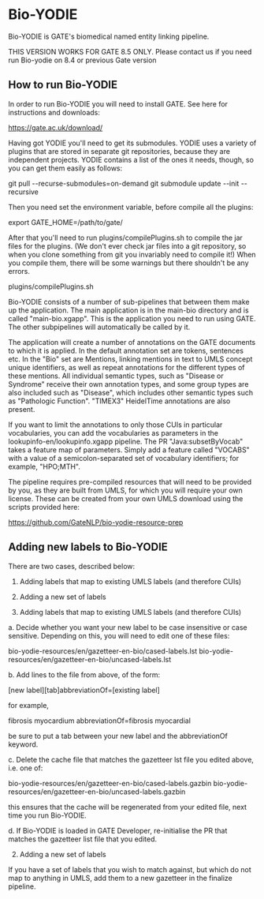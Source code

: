 # Bio-YODIE

Bio-YODIE is GATE's biomedical named entity linking pipeline.

THIS VERSION WORKS FOR GATE 8.5 ONLY. Please contact us if you need run Bio-yodie on 8.4 or previous Gate version 

## How to run Bio-YODIE

In order to run Bio-YODIE you will need to install GATE. See here for instructions and downloads:

https://gate.ac.uk/download/


Having got YODIE you'll need to get its submodules. YODIE uses a variety of plugins that are stored in separate git repositories, because they are independent projects. YODIE contains a list of the ones it needs, though, so you can get them easily as follows:

git pull --recurse-submodules=on-demand
git submodule update --init --recursive

Then you need set the environment variable, before compile all the plugins:

export GATE_HOME=/path/to/gate/  

After that you'll need to run plugins/compilePlugins.sh to compile the jar files for the plugins. (We don't ever check jar files into a git repository, so when you clone something from git you invariably need to compile it!) When you compile them, there will be some warnings but there shouldn't be any errors.

plugins/compilePlugins.sh


Bio-YODIE consists of a number of sub-pipelines that between them make up the application. The main application is in the main-bio directory and is called "main-bio.xgapp". This is the application you need to run using GATE. The other subpipelines will automatically be called by it.

The application will create a number of annotations on the GATE documents to which it is applied. In the default annotation set are tokens, sentences etc. In the "Bio" set are Mentions, linking mentions in text to UMLS concept unique identifiers, as well as repeat annotations for the different types of these mentions. All individual semantic types, such as "Disease or Syndrome" receive their own annotation types, and some group types are also included such as "Disease", which includes other semantic types such as "Pathologic Function". "TIMEX3" HeidelTime annotations are also present.

If you want to limit the annotations to only those CUIs in particular vocabularies, you can add the vocabularies as parameters in the lookupinfo-en/lookupinfo.xgapp pipeline. The PR "Java:subsetByVocab" takes a feature map of parameters. Simply add a feature called "VOCABS" with a value of a semicolon-separated set of vocabulary identifiers; for example, "HPO;MTH".

The pipeline requires pre-compiled resources that will need to be provided by you, as they are built from UMLS, for which you will require your own license. These can be created from your own UMLS download using the scripts provided here:

https://github.com/GateNLP/bio-yodie-resource-prep



## Adding new labels to Bio-YODIE

There are two cases, described below:

1. Adding labels that map to existing UMLS labels (and therefore CUIs)
2. Adding a new set of labels


1. Adding labels that map to existing UMLS labels (and therefore CUIs)

a. Decide whether you want your new label to be case insensitive or case sensitive. Depending on this, you will need to edit one of these files:

bio-yodie-resources/en/gazetteer-en-bio/cased-labels.lst
bio-yodie-resources/en/gazetteer-en-bio/uncased-labels.lst

b. Add lines to the file from above, of the form:

[new label][tab]abbreviationOf=[existing label]

for example,

fibrosis myocardium abbreviationOf=fibrosis myocardial

be sure to put a tab between your new label and the abbreviationOf keyword.

c. Delete the cache file that matches the gazetteer lst file you edited above, i.e. one of:

bio-yodie-resources/en/gazetteer-en-bio/cased-labels.gazbin
bio-yodie-resources/en/gazetteer-en-bio/uncased-labels.gazbin

this ensures that the cache will be regenerated from your edited file, next time you run Bio-YODIE.

d. If Bio-YODIE is loaded in GATE Developer, re-initialise the PR that matches the gazetteer list file that you edited.

2. Adding a new set of labels

If you have a set of labels that you wish to match against, but which do not map to anything in UMLS, add them to a new gazetteer in the finalize pipeline.

